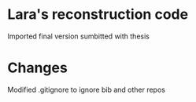 # Lara's reconstruction code

Imported final version sumbitted with thesis

# Changes

Modified .gitignore to ignore bib and other repos

